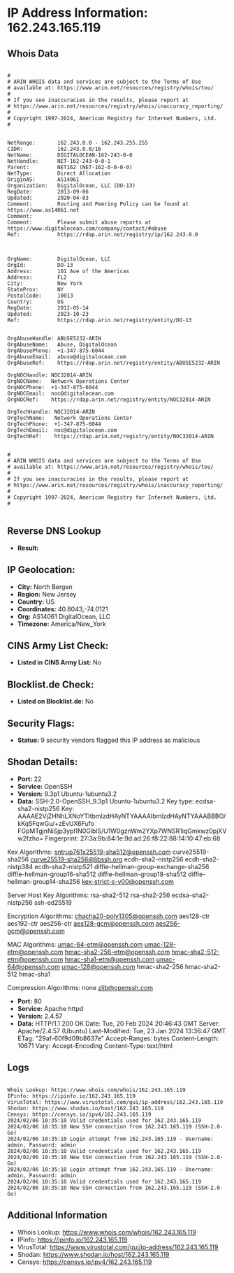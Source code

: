 # IP Address Information: 162.243.165.119

## Whois Data
```

#
# ARIN WHOIS data and services are subject to the Terms of Use
# available at: https://www.arin.net/resources/registry/whois/tou/
#
# If you see inaccuracies in the results, please report at
# https://www.arin.net/resources/registry/whois/inaccuracy_reporting/
#
# Copyright 1997-2024, American Registry for Internet Numbers, Ltd.
#


NetRange:       162.243.0.0 - 162.243.255.255
CIDR:           162.243.0.0/16
NetName:        DIGITALOCEAN-162-243-0-0
NetHandle:      NET-162-243-0-0-1
Parent:         NET162 (NET-162-0-0-0-0)
NetType:        Direct Allocation
OriginAS:       AS14061
Organization:   DigitalOcean, LLC (DO-13)
RegDate:        2013-09-06
Updated:        2020-04-03
Comment:        Routing and Peering Policy can be found at https://www.as14061.net
Comment:        
Comment:        Please submit abuse reports at https://www.digitalocean.com/company/contact/#abuse
Ref:            https://rdap.arin.net/registry/ip/162.243.0.0



OrgName:        DigitalOcean, LLC
OrgId:          DO-13
Address:        101 Ave of the Americas
Address:        FL2
City:           New York
StateProv:      NY
PostalCode:     10013
Country:        US
RegDate:        2012-05-14
Updated:        2023-10-23
Ref:            https://rdap.arin.net/registry/entity/DO-13


OrgAbuseHandle: ABUSE5232-ARIN
OrgAbuseName:   Abuse, DigitalOcean 
OrgAbusePhone:  +1-347-875-6044 
OrgAbuseEmail:  abuse@digitalocean.com
OrgAbuseRef:    https://rdap.arin.net/registry/entity/ABUSE5232-ARIN

OrgNOCHandle: NOC32014-ARIN
OrgNOCName:   Network Operations Center
OrgNOCPhone:  +1-347-875-6044 
OrgNOCEmail:  noc@digitalocean.com
OrgNOCRef:    https://rdap.arin.net/registry/entity/NOC32014-ARIN

OrgTechHandle: NOC32014-ARIN
OrgTechName:   Network Operations Center
OrgTechPhone:  +1-347-875-6044 
OrgTechEmail:  noc@digitalocean.com
OrgTechRef:    https://rdap.arin.net/registry/entity/NOC32014-ARIN


#
# ARIN WHOIS data and services are subject to the Terms of Use
# available at: https://www.arin.net/resources/registry/whois/tou/
#
# If you see inaccuracies in the results, please report at
# https://www.arin.net/resources/registry/whois/inaccuracy_reporting/
#
# Copyright 1997-2024, American Registry for Internet Numbers, Ltd.
#


```
## Reverse DNS Lookup
- **Result:** 

## IP Geolocation:
- **City:** North Bergen
- **Region:** New Jersey
- **Country:** US
- **Coordinates:** 40.8043,-74.0121
- **Org:** AS14061 DigitalOcean, LLC
- **Timezone:** America/New_York

## CINS Army List Check:
- **Listed in CINS Army List:** 
No

## Blocklist.de Check:
- **Listed on Blocklist.de:** 
No

## Security Flags:
- **Status:** 9 security vendors flagged this IP address as malicious

## Shodan Details:
- **Port:** 22
- **Service:** OpenSSH
- **Version:** 9.3p1 Ubuntu-1ubuntu3.2
- **Data:** SSH-2.0-OpenSSH_9.3p1 Ubuntu-1ubuntu3.2
Key type: ecdsa-sha2-nistp256
Key: AAAAE2VjZHNhLXNoYTItbmlzdHAyNTYAAAAIbmlzdHAyNTYAAABBBO/kKq5FqwGu/+zEvUX6Fufo
FGpMTgjnNiSjp3ypl1N0GlblS/U1W0gznWm2YXp7WNSR1iqGmkwz0pjXVw2fzho=
Fingerprint: 27:3a:9b:84:1e:9d:ad:26:f8:22:88:14:10:47:eb:68

Kex Algorithms:
	sntrup761x25519-sha512@openssh.com
	curve25519-sha256
	curve25519-sha256@libssh.org
	ecdh-sha2-nistp256
	ecdh-sha2-nistp384
	ecdh-sha2-nistp521
	diffie-hellman-group-exchange-sha256
	diffie-hellman-group16-sha512
	diffie-hellman-group18-sha512
	diffie-hellman-group14-sha256
	kex-strict-s-v00@openssh.com

Server Host Key Algorithms:
	rsa-sha2-512
	rsa-sha2-256
	ecdsa-sha2-nistp256
	ssh-ed25519

Encryption Algorithms:
	chacha20-poly1305@openssh.com
	aes128-ctr
	aes192-ctr
	aes256-ctr
	aes128-gcm@openssh.com
	aes256-gcm@openssh.com

MAC Algorithms:
	umac-64-etm@openssh.com
	umac-128-etm@openssh.com
	hmac-sha2-256-etm@openssh.com
	hmac-sha2-512-etm@openssh.com
	hmac-sha1-etm@openssh.com
	umac-64@openssh.com
	umac-128@openssh.com
	hmac-sha2-256
	hmac-sha2-512
	hmac-sha1

Compression Algorithms:
	none
	zlib@openssh.com


- **Port:** 80
- **Service:** Apache httpd
- **Version:** 2.4.57
- **Data:** HTTP/1.1 200 OK
Date: Tue, 20 Feb 2024 20:46:43 GMT
Server: Apache/2.4.57 (Ubuntu)
Last-Modified: Tue, 23 Jan 2024 13:36:47 GMT
ETag: "29af-60f9d09b8637e"
Accept-Ranges: bytes
Content-Length: 10671
Vary: Accept-Encoding
Content-Type: text/html



## Logs
```

Whois Lookup: https://www.whois.com/whois/162.243.165.119
IPinfo: https://ipinfo.io/162.243.165.119
VirusTotal: https://www.virustotal.com/gui/ip-address/162.243.165.119
Shodan: https://www.shodan.io/host/162.243.165.119
Censys: https://censys.io/ipv4/162.243.165.119
2024/02/06 10:35:10 Valid credentials used for 162.243.165.119
2024/02/06 10:35:10 New SSH connection from 162.243.165.119 (SSH-2.0-Go)
2024/02/06 10:35:10 Login attempt from 162.243.165.119 - Username: admin, Password: admin
2024/02/06 10:35:10 Valid credentials used for 162.243.165.119
2024/02/06 10:35:10 New SSH connection from 162.243.165.119 (SSH-2.0-Go)
2024/02/06 10:35:10 Login attempt from 162.243.165.119 - Username: admin, Password: admin
2024/02/06 10:35:10 Valid credentials used for 162.243.165.119
2024/02/06 10:35:10 New SSH connection from 162.243.165.119 (SSH-2.0-Go)

```
## Additional Information
- Whois Lookup: https://www.whois.com/whois/162.243.165.119
- IPinfo: https://ipinfo.io/162.243.165.119
- VirusTotal: https://www.virustotal.com/gui/ip-address/162.243.165.119
- Shodan: https://www.shodan.io/host/162.243.165.119
- Censys: https://censys.io/ipv4/162.243.165.119


